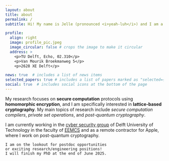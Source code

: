 ```yaml
---
layout: about
title: about
permalink: /
subtitle: Hi! My name is Jelle (pronounced <i>yeah-luh</i>) and I am a PhD student at <a href='https://www.tudelft.nl/ewi/over-de-faculteit/afdelingen/intelligent-systems/cybersecurity/computational-privacy/people/jelle-vos'>Delft University of Technology</a>.

profile:
  align: right
  image: profile_pic.jpeg
  image_circular: false # crops the image to make it circular
  address: >
    <p>TU Delft, Echo, 02.310</p>
    <p>Van Mourik Broekmanweg 5</p>
    <p>2628 XE Delft</p>

news: true  # includes a list of news items
selected_papers: true # includes a list of papers marked as "selected={true}"
social: true  # includes social icons at the bottom of the page
---
```


My research focuses on **secure computation** protocols using **homomorphic encryption**, and I am specifically interested in **lattice-based cryptography**. My main topics of research include *secure computation compilers*, *private set operations*, and *post-quantum cryptography*.

I am currently working in the [cyber security group](https://www.tudelft.nl/cybersecurity/) of Delft University of Technology in the faculty of [EEMCS](https://www.tudelft.nl/en/eemcs/) and as a remote contractor for Apple, where I work on post-quantum cryptography.

```
I am on the lookout for postdoc opportunities
or exciting research/engineering positions!
I will finish my PhD at the end of June 2025.
```
